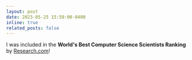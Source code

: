```yaml
---
layout: post
date: 2023-05-25 15:59:00-0400
inline: true
related_posts: false
---
```


I was included in the <b>World's Best Computer Science Scientists Ranking</b> by <a href="https://research.com/">Research.com</a>!
